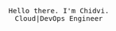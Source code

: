 <p align="center">
  <br>
  <br>
  <br>
  <samp>Hello there. I'm Chidvi</a>.<br> Cloud|DevOps Engineer <br><br></samp>
  <br>
  <br>
  <br>
  <br>
</p>
